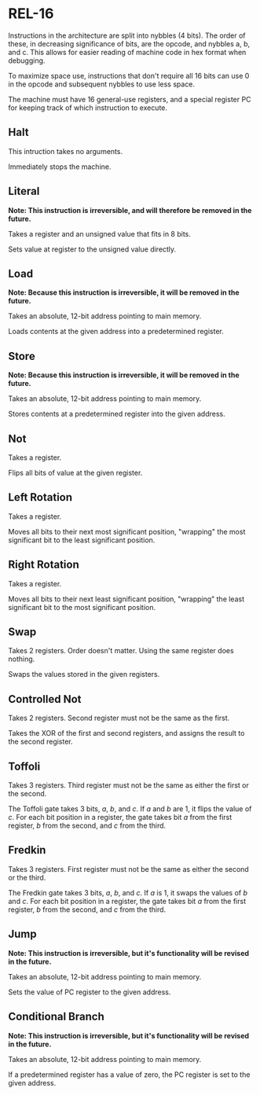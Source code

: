 # REL-16

Instructions in the architecture are split into nybbles (4 bits). The order of these, in decreasing significance of bits, are the opcode, and nybbles a, b, and c. This allows for easier reading of machine code in hex format when debugging.

To maximize space use, instructions that don't require all 16 bits can use 0 in the opcode and subsequent nybbles to use less space.

The machine must have 16 general-use registers, and a special register PC for keeping track of which instruction to execute.

## Halt

This intruction takes no arguments.

Immediately stops the machine.

## Literal

**Note: This instruction is irreversible, and will therefore be removed in the future.**

Takes a register and an unsigned value that fits in 8 bits.

Sets value at register to the unsigned value directly.

## Load

**Note: Because this instruction is irreversible, it will be removed in the future.**

Takes an absolute, 12-bit address pointing to main memory.

Loads contents at the given address into a predetermined register.

## Store

**Note: Because this instruction is irreversible, it will be removed in the future.**

Takes an absolute, 12-bit address pointing to main memory.

Stores contents at a predetermined register into the given address.

## Not

Takes a register.

Flips all bits of value at the given register.

## Left Rotation

Takes a register.

Moves all bits to their next most significant position, "wrapping" the most significant bit to the least significant position.

## Right Rotation

Takes a register.

Moves all bits to their next least significant position, "wrapping" the least significant bit to the most significant position.

## Swap

Takes 2 registers. Order doesn't matter. Using the same register does nothing.

Swaps the values stored in the given registers.

## Controlled Not

Takes 2 registers. Second register must not be the same as the first.

Takes the XOR of the first and second registers, and assigns the result to the second register.

## Toffoli

Takes 3 registers. Third register must not be the same as either the first or the second.

The Toffoli gate takes 3 bits, *a*, *b*, and *c*. If *a* and *b* are 1, it flips the value of *c*. For each bit position in a register, the gate takes bit *a* from the first register, *b* from the second, and *c* from the third.

## Fredkin

Takes 3 registers. First register must not be the same as either the second or the third.

The Fredkin gate takes 3 bits, *a*, *b*, and *c*. If *a* is 1, it swaps the values of *b* and *c*. For each bit position in a register, the gate takes bit *a* from the first register, *b* from the second, and *c* from the third.

## Jump

**Note: This instruction is irreversible, but it's functionality will be revised in the future.**

Takes an absolute, 12-bit address pointing to main memory.

Sets the value of PC register to the given address.

## Conditional Branch

**Note: This instruction is irreversible, but it's functionality will be revised in the future.**

Takes an absolute, 12-bit address pointing to main memory.

If a predetermined register has a value of zero, the PC register is set to the given address.


